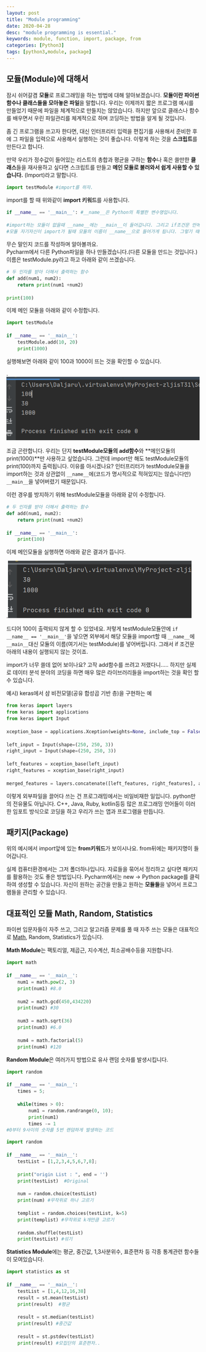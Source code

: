 ```yaml
---
layout: post
title: "Module programming"
date: 2020-04-28
desc: "module programming is essential."
keywords: module, function, import, package, from
categories: [Python3]
tags: [python3,module, package]
---
```


## 모듈(Module)에 대해서

잠시 쉬어갈겸 **모듈**로 프로그래밍을 하는 방법에 대해 알아보겠습니다. **모듈이란 파이썬 함수나 클래스들을 모아놓은 파일**을 말합니다. 우리는 이제까지 짧은 프로그램 예시를 만들었기 때문에 파일을 체계적으로 만들지는 않았습니다. 하지만 앞으로 클래스나 함수를 배우면서 우린 파일관리를 체계적으로 하며 코딩하는 방법을 알게 될 것입니다. 

좀 긴 프로그램을 쓰고자 한다면, 대신 인터프리터 입력을 편집기를 사용해서 준비한 후에 그 파일을 입력으로 사용해서 실행하는 것이 좋습니다. 이렇게 하는 것을 **스크립트**를 만든다고 합니다.

만약 우리가 정수값이 들어있는 리스트의 총합과 평균을 구하는 **함수**나 혹은 쓸만한 **클래스**들을 재사용하고 싶다면 스크립트를 만들고 **메인 모듈로 불러와서 쉽게 사용할 수 있습니다.** (Import)라고 말합니다. 

~~~python
import testModule #import를 하자. 
~~~

import를 할 때 위와같이 **import 키워드**를 사용합니다.

~~~python
if __name__ == '__main__': #__name__은 Python의 특별한 변수명입니다.
    
#import하는 모듈이 없을때 __name__에는 __main__이 들어갑니다. 그리고 if조건문 안에 있는 코드가 실행됩니다
#모듈 자기자신이 import가 될때 모듈의 이름이 __name__으로 들어가게 됩니다. 그렇기 때문에 if조건문 안에 있는 코드가 실행이 되지 않습니다. 
~~~



무슨 말인지 코드를 작성하며 알아볼까요. <br>Pycharm에서 다른 Python파일을 하나 만들겠습니다.(다른 모듈을 만드는 것입니다.)<br>이름은 testModule.py라고 하고 아래와 같이 쓰겠습니다.

~~~python
# 두 인자를 받아 더해서 출력하는 함수
def add(num1, num2):
    return print(num1 +num2)

print(100)
~~~

이제 메인 모듈을 아래와 같이 수정합니다. 

~~~python
import testModule

if __name__ == '__main__':
    testModule.add(10, 20)
    print(1000)
~~~

실행해보면 아래와 같이 100과 1000이 뜨는 것을 확인할 수 있습니다. 

.![module](/static/assets/img/blog/python3/03BasicGrammer/module.png)



 조금 곤란합니다. 우리는 단지 **testModule모듈의 add함수**와 **메인모듈의 print(1000)**만 사용하고 싶었습니다. 그런데 import만 해도 testModule모듈의 print(100)까지 출력됩니다.  이유를 아시겠나요? 인터프리터가 testModule모듈을 import하는 것과 상관없이 `__name__`에(코드가 명시적으로 적혀있지는 않습니다만) `__main__`을 넣어버렸기 때문입니다.

이런 경우를 방지하기 위해 testModule모듈을 아래와 같이 수정합니다. 

~~~python
# 두 인자를 받아 더해서 출력하는 함수
def add(num1, num2):
    return print(num1 +num2)

if __name__ == '__main__':
	print(100)
~~~

이제 메인모듈을 실행하면 아래와 같은 결과가 뜹니다. 

.![moduleResult](/static/assets/img/blog/python3/03BasicGrammer/moduleResult.png)

 드디어 100이 출력되지 않게 할 수 있었네요. 저렇게 testModule모듈안에 `if __name__ == '__main__'`을 넣으면 외부에서 해당 모듈을 import할 때 `__name__`에 `__main__`대신 모듈의 이름(여기서는 testModule)를 넣어버립니다. 그래서 if 조건문 아래의 내용이 실행되지 않는 것이죠.



 import가 너무 쓸데 없어 보이나요? 고작 add함수를 쓰려고 저랬다니..... 하지만 실제로 데이터 분석 분야의 코딩을 하면 매우 많은 라이브러리들을 import하는 것을 확인 할 수 있습니다. 

예시) keras에서 샴 비전모델(공유 합성곱 기반 층)을 구현하는 예

~~~python
from keras import layers
from keras import applications
from keras import Input

xception_base = applications.Xception(weights=None, include_top = False)

left_input = Input(shape=(250, 250, 3))
right_input = Input(shape=(250, 250, 3))

left_features = xception_base(left_input)
right_features = xception_base(right_input)

merged_features = layers.concatenate([left_features, right_features], axis=-1)
~~~

 이렇게 외부파일을 끌어다 쓰는 건 프로그래밍에서는 비일비재한 일입니다. python만의 전유물도 아닙니다. C++, Java, Ruby, kotlin등등 많은 프로그래밍 언어들이 이러한 임포트 방식으로 코딩을 하고 우리가 쓰는 앱과 프로그램을 만듭니다.



## 패키지(Package)

 위의 예시에서 import앞에 있는 **from키워드**가 보이시나요. from뒤에는 패키지명이 들어갑니다. 

 실제 컴퓨터환경에서는 그저 폴더하나입니다. 자료들을 묶어서 정리하고 싶다면 패키지를 활용하는 것도 좋은 방법입니다. Pycharm에서는 new -> Python package를 클릭하여 생성할 수 있습니다. 자신이 원하는 공간을 만들고 원하는 **모듈들**을 넣어서 프로그램들을 관리할 수 있습니다.







## 대표적인 모듈 Math, Random, Statistics

파이썬 입문자들이 자주 쓰고, 그리고 알고리즘 문제를 풀 때 자주 쓰는 모듈은 대표적으로 [Math](https://docs.python.org/ko/3/library/math.html?highlight=math#module-math), Random, Statistics가 있습니다.

**Math Module**는 팩토리얼, 제곱근, 지수계산, 최소공배수등을 지원합니다. 

```python
import math

if __name__ == '__main__':
    num1 = math.pow(2, 3)
    print(num1) #8.0
    
    num2 = math.gcd(450,434220)
    print(num2) #30
    
    num3 = math.sqrt(36)
    print(num3) #6.0
    
    num4 = math.factorial(5)
    print(num4) #120
```



**Random Module**은 여러가지 방법으로 유사 랜덤 숫자를 발생시킵니다. 

~~~python
import random

if __name__ == '__main__':
    times = 5;

    while(times > 0):
        num1 = random.randrange(0, 10);
        print(num1)
        times -= 1
#0부터 9사이의 숫자를 5번 랜덤하게 발생하는 코드
~~~

~~~python
import random

if __name__ == '__main__':
    testList = [1,2,3,4,5,6,7,8];

    print("origin List : ", end = '')
    print(testList)  #Original
    
    num = random.choice(testList)
    print(num) #무작위로 하나 고르기

    templist = random.choices(testList, k=5)
    print(templist) #무작위로 k개만큼 고르기

    random.shuffle(testList)
    print(testList) #섞기
~~~



**Statistics Module**에는 평균, 중간값, 1,3사분위수, 표준편차 등 각종 통계관련 함수들이 모여있습니다. 

```python
import statistics as st

if __name__ == '__main__':
    testList = [1,4,12,16,38]
    result = st.mean(testList)
    print(result)  #평균

    result = st.median(testList)
    print(result) #중간값

    result = st.pstdev(testList)
    print(result) #모집단의 표준편차..
```